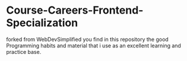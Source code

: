 # Course-Careers-Frontend-Specialization
forked from WebDevSimplified 
you find in this repository the good Programming habits and material that i use as an excellent learning and practice base.
